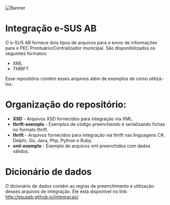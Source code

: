![Banner](https://raw.githubusercontent.com/esusab/integracao/master/banner.png)
# Integração e-SUS AB

O e-SUS AB fornece dois tipos de arquivos para o envio de informações para o PEC Prontuário/Centralizador municipal. São disponibilizados os seguintes formatos:

* XML
* THRIFT

Esse repositório contém esses arquivos além de exemplos de como utilizá-los.

# Organização do repositório:
 * **XSD** - Arquivos XSD fornecidos para integração via XML.
 * **thrift-exemplo** - Exemplos de código preenchendo e serializando fichas no formato thrift.
 * **thrift** - Arquivos fornecidos para integração via thrift nas linguagens C#, Delphi, Go, Java, Php, Python e Ruby.
 * **xml-exemplo** - Exemplo de arquivos xml preenchidos com dados válidos. 
 
# Dicionário de dados
O dicionário de dados contém as regras de preenchimento e utilização desses arquivos de integração. Ele está disponível no link: http://esusab.github.io/integracao/
 

